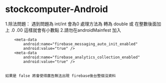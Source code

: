 # stockcomputer-Android

1.除法問題： 遇到問題為 int/int 會為0 處理方法為 轉為 double 或 在整數後面加上 .0 .00 這樣就會有小數點
2.請勿在androidMainfest 加入



        <meta-data
            android:name="firebase_messaging_auto_init_enabled"
            android:value="true" />
        <meta-data
            android:name="firebase_analytics_collection_enabled"
            android:value="true" />
            
            
    如果是 false 將會使得廣告無法出現 firebase後台整個沒資料
